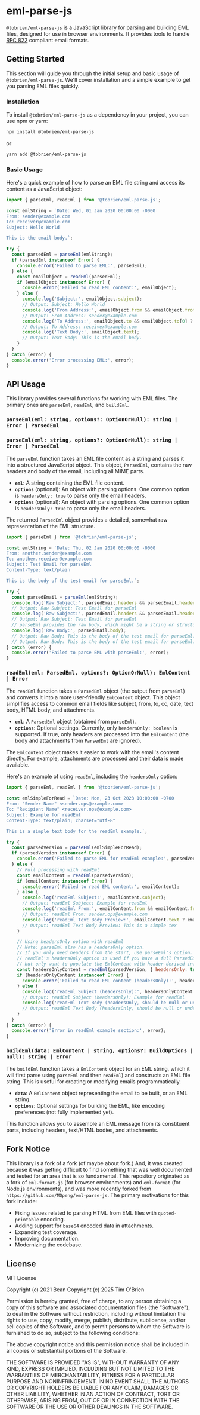 # eml-parse-js

`@tobrien/eml-parse-js` is a JavaScript library for parsing and building EML files, designed for use in browser environments. It provides tools to handle [RFC 822](https://www.w3.org/Protocols/rfc822/) compliant email formats.

[test-badge]: https://github.com/tobrien/eml-parse-js/actions/workflows/test.yml/badge.svg
[test-link]: https://github.com/tobrien/eml-parse-js/actions/workflows/test.yml
[npm-badge]: https://img.shields.io/npm/v/@tobrien/eml-parse-js.svg
[npm-link]: https://www.npmjs.com/package/@tobrien/eml-parse-js
[license-badge]: https://img.shields.io/npm/l/@tobrien/eml-parse-js.svg
[license-link]: https://github.com/tobrien/eml-parse-js/blob/master/LICENSE
[downloads-badge]: https://img.shields.io/npm/dt/@tobrien/eml-parse-js.svg
[downloads-link]: https://www.npmjs.com/package/@tobrien/eml-parse-js
[codecov-badge]: https://codecov.io/gh/tobrien/eml-parse-js/branch/master/graph/badge.svg
[codecov-link]: https://codecov.io/gh/tobrien/eml-parse-js
[snyk-badge]: https://snyk.io/test/github/tobrien/eml-parse-js/badge.svg
[snyk-link]: https://snyk.io/test/github/tobrien/eml-parse-js

## Getting Started

This section will guide you through the initial setup and basic usage of `@tobrien/eml-parse-js`. We'll cover installation and a simple example to get you parsing EML files quickly.


### Installation

To install `@tobrien/eml-parse-js` as a dependency in your project, you can use npm or yarn:

```bash
npm install @tobrien/eml-parse-js
```

or

```bash
yarn add @tobrien/eml-parse-js
```

### Basic Usage

Here's a quick example of how to parse an EML file string and access its content as a JavaScript object:

```javascript
import { parseEml, readEml } from '@tobrien/eml-parse-js';

const emlString = `Date: Wed, 01 Jan 2020 00:00:00 -0000
From: sender@example.com
To: receiver@example.com
Subject: Hello World

This is the email body.`;

try {
  const parsedEml = parseEml(emlString);
  if (parsedEml instanceof Error) {
    console.error('Failed to parse EML:', parsedEml);
  } else {
    const emailObject = readEml(parsedEml);
    if (emailObject instanceof Error) {
      console.error('Failed to read EML content:', emailObject);
    } else {
      console.log('Subject:', emailObject.subject);
      // Output: Subject: Hello World
      console.log('From Address:', emailObject.from && emailObject.from[0] ? emailObject.from[0].address : 'not found');
      // Output: From Address: sender@example.com
      console.log('To Address:', emailObject.to && emailObject.to[0] ? emailObject.to[0].address : 'not found');
      // Output: To Address: receiver@example.com
      console.log('Text Body:', emailObject.text);
      // Output: Text Body: This is the email body.
    }
  }
} catch (error) {
  console.error('Error processing EML:', error);
}
```



## API Usage

This library provides several functions for working with EML files. The primary ones are `parseEml`, `readEml`, and `buildEml`.

### `parseEml(eml: string, options?: OptionOrNull): string | Error | ParsedEml`
### `parseEml(eml: string, options?: OptionOrNull): string | Error | ParsedEml`

The `parseEml` function takes an EML file content as a string and parses it into a structured JavaScript object. This object, `ParsedEml`, contains the raw headers and body of the email, including all MIME parts.

-   **`eml`**: A string containing the EML file content.
-   **`options`** (optional): An object with parsing options. One common option is `headersOnly: true` to parse only the email headers.
-   **`options`** (optional): An object with parsing options. One common option is `headersOnly: true` to parse only the email headers.

The returned `ParsedEml` object provides a detailed, somewhat raw representation of the EML structure.

```javascript
import { parseEml } from '@tobrien/eml-parse-js';

const emlString = `Date: Thu, 02 Jan 2020 00:00:00 -0000
From: another.sender@example.com
To: another.receiver@example.com
Subject: Test Email for parseEml
Content-Type: text/plain

This is the body of the test email for parseEml.`;

try {
  const parsedEmail = parseEml(emlString);
  console.log('Raw Subject:', parsedEmail.headers && parsedEmail.headers.subject ? parsedEmail.headers.subject : 'not found');
  // Output: Raw Subject: Test Email for parseEml
  console.log('Raw Subject:', parsedEmail.headers && parsedEmail.headers.subject ? parsedEmail.headers.subject : 'not found');
  // Output: Raw Subject: Test Email for parseEml
  // parseEml provides the raw body, which might be a string or structured by MIME parts
  console.log('Raw Body:', parsedEmail.body);
  // Output: Raw Body: This is the body of the test email for parseEml.
  // Output: Raw Body: This is the body of the test email for parseEml.
} catch (error) {
  console.error('Failed to parse EML with parseEml:', error);
}
```

### `readEml(eml: ParsedEml, options?: OptionOrNull): EmlContent | Error`

The `readEml` function takes a `ParsedEml` object (the output from `parseEml`) and converts it into a more user-friendly `EmlContent` object. This object simplifies access to common email fields like subject, from, to, cc, date, text body, HTML body, and attachments.

-   **`eml`**: A `ParsedEml` object (obtained from `parseEml`).
-   **`options`**: Optional settings. Currently, only `headersOnly: boolean` is supported. If true, only headers are processed into the `EmlContent` (the body and attachments from `ParsedEml` are ignored).

The `EmlContent` object makes it easier to work with the email's content directly. For example, attachments are processed and their data is made available.

Here's an example of using `readEml`, including the `headersOnly` option:

```javascript
import { parseEml, readEml } from '@tobrien/eml-parse-js';

const emlSimpleForRead = `Date: Mon, 23 Oct 2023 10:00:00 -0700
From: "Sender Name" <sender.ops@example.com>
To: "Recipient Name" <receiver.ops@example.com>
Subject: Example for readEml
Content-Type: text/plain; charset="utf-8"

This is a simple text body for the readEml example.`;

try {
  const parsedVersion = parseEml(emlSimpleForRead);
  if (parsedVersion instanceof Error) {
    console.error('Failed to parse EML for readEml example:', parsedVersion);
  } else {
    // Full processing with readEml
    const emailContent = readEml(parsedVersion);
    if (emailContent instanceof Error) {
      console.error('Failed to read EML content:', emailContent);
    } else {
      console.log('readEml Subject:', emailContent.subject);
      // Output: readEml Subject: Example for readEml
      console.log('readEml From:', emailContent.from && emailContent.from[0] ? emailContent.from[0].address : 'not found');
      // Output: readEml From: sender.ops@example.com
      console.log('readEml Text Body Preview:', emailContent.text ? emailContent.text.substring(0, 20) : 'not found');
      // Output: readEml Text Body Preview: This is a simple tex
    }

    // Using headersOnly option with readEml
    // Note: parseEml also has a headersOnly option.
    // If you only need headers from the start, use parseEml's option.
    // readEml's headersOnly option is used if you have a full ParsedEml object
    // but only want to populate the EmlContent with header-derived information.
    const headersOnlyContent = readEml(parsedVersion, { headersOnly: true });
    if (headersOnlyContent instanceof Error) {
      console.error('Failed to read EML content (headersOnly):', headersOnlyContent);
    } else {
      console.log('readEml Subject (headersOnly):', headersOnlyContent.subject);
      // Output: readEml Subject (headersOnly): Example for readEml
      console.log('readEml Text Body (headersOnly, should be null or undefined):', headersOnlyContent.text);
      // Output: readEml Text Body (headersOnly, should be null or undefined): null
    }
  }
} catch (error) {
  console.error('Error in readEml example section:', error);
}
```

### `buildEml(data: EmlContent | string, options?: BuildOptions | null): string | Error`

The `buildEml` function takes a `EmlContent` object (or an EML string, which it will first parse using `parseEml` and then `readEml`) and constructs an EML file string. This is useful for creating or modifying emails programmatically.

-   **`data`**: A `EmlContent` object representing the email to be built, or an EML string.
-   **`options`**: Optional settings for building the EML, like encoding preferences (not fully implemented yet).

This function allows you to assemble an EML message from its constituent parts, including headers, text/HTML bodies, and attachments.





## Fork Notice

This library is a fork of a fork (of maybe about fork.)   And, it was created because it was getting difficult to find something that was well documented and tested for an area that is so fundamental.  This repository originated as a fork of `eml-format-js` (for browser environments) and `eml-format` (for Node.js environments), and was more recently forked from `https://github.com/MQpeng/eml-parse-js`. The primary motivations for this fork include:

*   Fixing issues related to parsing HTML from EML files with `quoted-printable` encoding.
*   Adding support for `base64` encoded data in attachments.
*   Expanding test coverage.
*   Improving documentation.
*   Modernizing the codebase.

## License

MIT License

Copyright (c) 2021 Bean
Copyright (c) 2025 Tim O'Brien

Permission is hereby granted, free of charge, to any person obtaining a copy
of this software and associated documentation files (the "Software"), to deal
in the Software without restriction, including without limitation the rights
to use, copy, modify, merge, publish, distribute, sublicense, and/or sell
copies of the Software, and to permit persons to whom the Software is
furnished to do so, subject to the following conditions:

The above copyright notice and this permission notice shall be included in all
copies or substantial portions of the Software.

THE SOFTWARE IS PROVIDED "AS IS", WITHOUT WARRANTY OF ANY KIND, EXPRESS OR
IMPLIED, INCLUDING BUT NOT LIMITED TO THE WARRANTIES OF MERCHANTABILITY,
FITNESS FOR A PARTICULAR PURPOSE AND NONINFRINGEMENT. IN NO EVENT SHALL THE
AUTHORS OR COPYRIGHT HOLDERS BE LIABLE FOR ANY CLAIM, DAMAGES OR OTHER
LIABILITY, WHETHER IN AN ACTION OF CONTRACT, TORT OR OTHERWISE, ARISING FROM,
OUT OF OR IN CONNECTION WITH THE SOFTWARE OR THE USE OR OTHER DEALINGS IN THE
SOFTWARE.